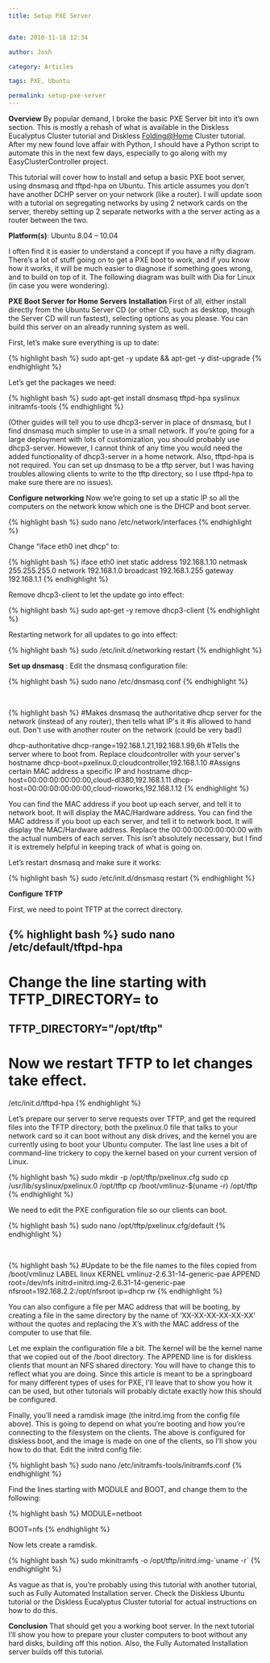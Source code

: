 ```yaml
---
title: Setup PXE Server


date: 2010-11-18 12:34

author: Josh

category: Articles

tags: PXE, Ubuntu

permalink: setup-pxe-server
---
```


**Overview** By popular demand, I broke the basic PXE Server bit into
it’s own section. This is mostly a rehash of what is available in the
Diskless Eucalyptus Cluster tutorial and Diskless <Folding@Home> Cluster
tutorial. After my new found love affair with Python, I should have a
Python script to automate this in the next few days, especially to go
along with my EasyClusterController project.

This tutorial will cover how to install and setup a basic PXE boot
server, using dnsmasq and tftpd-hpa on Ubuntu. This article assumes you
don’t have another DCHP server on your network (like a router). I will
update soon with a tutorial on segregating networks by using 2 network
cards on the server, thereby setting up 2 separate networks with a the
server acting as a router between the two.

**Platform(s)**: Ubuntu 8.04 – 10.04

I often find it is easier to understand a concept if you have a nifty
diagram. There’s a lot of stuff going on to get a PXE boot to work, and
if you know how it works, it will be much easier to diagnose if
something goes wrong, and to build on top of it. The following diagram
was built with Dia for Linux (in case you were wondering).

**PXE Boot Server for Home Servers** **Installation** First of all,
either install directly from the Ubuntu Server CD (or other CD, such as
desktop, though the Server CD will run fastest), selecting options as
you please. You can build this server on an already running system as
well.

First, let’s make sure everything is up to date:

{% highlight bash %}
sudo apt-get -y update && apt-get -y dist-upgrade
{% endhighlight %}

Let’s get the packages we need:

{% highlight bash %}
sudo apt-get install dnsmasq tftpd-hpa syslinux initramfs-tools
{% endhighlight %}

(Other guides will tell you to use dhcp3-server in place of dnsmasq, but
I find dnsmasq much simpler to use in a small network. If you’re going
for a large deployment with lots of customization, you should probably
use dhcp3-server. However, I cannot think of any time you would need the
added functionality of dhcp3-server in a home network. Also, tftpd-hpa
is not required. You can set up dnsmasq to be a tftp server, but I was
having troubles allowing clients to write to the tftp directory, so I
use tftpd-hpa to make sure there are no issues).

**Configure networking** Now we’re going to set up a static IP so all
the computers on the network know which one is the DHCP and boot server.

{% highlight bash %}
sudo nano /etc/network/interfaces
{% endhighlight %}

Change “iface eth0 inet dhcp” to:

{% highlight bash %}
iface eth0 inet static
address 192.168.1.10
netmask 255.255.255.0
network 192.168.1.0
broadcast 192.168.1.255
gateway 192.168.1.1
{% endhighlight %}

Remove dhcp3-client to let the update go into effect:

{% highlight bash %}
sudo apt-get -y remove dhcp3-client
{% endhighlight %}

Restarting network for all updates to go into effect:

{% highlight bash %}
sudo /etc/init.d/networking restart
{% endhighlight %}

**Set up dnsmasq**
:   Edit the dnsmasq configuration file:

{% highlight bash %}
sudo nano /etc/dnsmasq.conf
{% endhighlight %}

 

{% highlight bash %}
#Makes dnsmasq the authoritative dhcp server for the network (instead of any router), then tells what IP's it
#is allowed to hand out. Don't use with another router on the network (could be very bad!)

dhcp-authoritative
dhcp-range=192.168.1.21,192.168.1.99,6h
#Tells the server where to boot from. Replace cloudcontroller with your server's hostname
dhcp-boot=pxelinux.0,cloudcontroller,192.168.1.10
#Assigns certain MAC address a specific IP and hostname
dhcp-host=00:00:00:00:00:00,cloud-dl380,192.168.1.11
dhcp-host=00:00:00:00:00:00,cloud-rioworks,192.168.1.12
{% endhighlight %}

You can find the MAC address if you boot up each server, and tell it to
network boot. It will display the MAC/Hardware address. You can find the
MAC address if you boot up each server, and tell it to network boot. It
will display the MAC/Hardware address. Replace the 00:00:00:00:00:00:00
with the actual numbers of each server. This isn’t absolutely necessary,
but I find it is extremely helpful in keeping track of what is going on.

Let’s restart dnsmasq and make sure it works:

{% highlight bash %}
sudo /etc/init.d/dnsmasq restart
{% endhighlight %}

**Configure TFTP**

First, we need to point TFTP at the correct directory.

{% highlight bash %}
sudo nano /etc/default/tftpd-hpa
-----
# Change the line starting with TFTP_DIRECTORY= to
TFTP_DIRECTORY="/opt/tftp"
-----

# Now we restart TFTP to let changes take effect.
/etc/init.d/tftpd-hpa
{% endhighlight %}

Let’s prepare our server to serve requests over TFTP, and get the
required files into the TFTP directory, both the pxelinux.0 file that
talks to your network card so it can boot without any disk drives, and
the kernel you are currently using to boot your Ubuntu computer. The
last line uses a bit of command-line trickery to copy the kernel based
on your current version of Linux.

{% highlight bash %}
sudo mkdir -p /opt/tftp/pxelinux.cfg
sudo cp /usr/lib/syslinux/pxelinux.0 /opt/tftp
cp /boot/vmlinuz-$(uname -r) /opt/tftp
{% endhighlight %}

We need to edit the PXE configuration file so our clients can boot.

{% highlight bash %}
sudo nano /opt/tftp/pxelinux.cfg/default
{% endhighlight %}

 

{% highlight bash %}
#Update to be the file names to the files copied from /boot/vmlinuz
LABEL linux
KERNEL vmlinuz-2.6.31-14-generic-pae
APPEND root=/dev/nfs initrd=initrd.img-2.6.31-14-generic-pae nfsroot=192.168.2.2:/opt/nfsroot ip=dhcp rw
{% endhighlight %}

You can also configure a file per MAC address that will be booting, by
creating a file in the same directory by the name of ‘XX-XX-XX-XX-XX-XX’
without the quotes and replacing the X’s with the MAC address of the
computer to use that file.

Let me explain the configuration file a bit. The kernel will be the
kernel name that we copied out of the /boot directory. The APPEND line
is for diskless clients that mount an NFS shared directory. You will
have to change this to reflect what you are doing. Since this article is
meant to be a springboard for many different types of uses for PXE, I’ll
leave that to show you how it can be used, but other tutorials will
probably dictate exactly how this should be configured.

Finally, you’ll need a ramdisk image (the initrd.img from the config
file above). This is going to depend on what you’re booting and how
you’re connecting to the filesystem on the clients. The above is
configured for diskless boot, and the image is made on one of the
clients, so I’ll show you how to do that. Edit the initrd config file:

{% highlight bash %}
sudo nano /etc/initramfs-tools/initramfs.conf
{% endhighlight %}

Find the lines starting with MODULE and BOOT, and change them to the
following:

{% highlight bash %}
MODULE=netboot

BOOT=nfs
{% endhighlight %}

Now lets create a ramdisk.

{% highlight bash %}
sudo mkinitramfs -o /opt/tftp/initrd.img-\`uname -r\`
{% endhighlight %}

As vague as that is, you’re probably using this tutorial with another
tutorial, such as Fully Automated Installation server. Check the
Diskless Ubuntu tutorial or the Diskless Eucalyptus Cluster tutorial for
actual instructions on how to do this.

**Conclusion** That should get you a working boot server. In the next
tutorial I’ll show you how to prepare your cluster computers to boot
without any hard disks, building off this notion. Also, the Fully
Automated Installation server builds off this tutorial.
